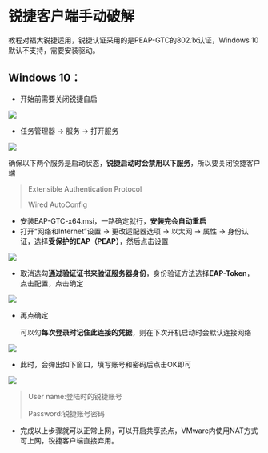 # 锐捷客户端手动破解

教程对福大锐捷适用，锐捷认证采用的是PEAP-GTC的802.1x认证，Windows 10默认不支持，需要安装驱动。

## Windows 10：

- 开始前需要关闭锐捷自启

![](./img/icon.png)

- 任务管理器 -> 服务 -> 打开服务

![](./img/open.png)

确保以下两个服务是启动状态，**锐捷启动时会禁用以下服务**，所以要关闭锐捷客户端

> Extensible Authentication Protocol
>
> Wired AutoConfig

- 安装EAP-GTC-x64.msi，一路确定就行，**安装完会自动重启**
- 打开“网络和Internet”设置 -> 更改适配器选项 -> 以太网 -> 属性 -> 身份认证，选择**受保护的EAP（PEAP）**，然后点击设置

![](./img/1.png)

- 取消选勾**通过验证证书来验证服务器身份**，身份验证方法选择**EAP-Token**，点击配置，点击确定

![](./img/2.png)

- 再点确定

  可以勾**每次登录时记住此连接的凭据**，则在下次开机启动时会默认连接网络

![](./img/3.png)

- 此时，会弹出如下窗口，填写账号和密码后点击OK即可

![](./img/4.png)

> User name:登陆时的锐捷账号
>
> Password:锐捷账号密码

- 完成以上步骤就可以正常上网，可以开启共享热点，VMware内使用NAT方式可上网，锐捷客户端直接弃用。

